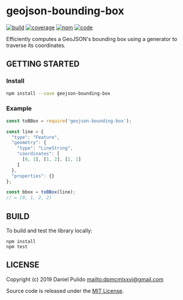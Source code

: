 # geojson-bounding-box

[![build](https://travis-ci.org/dpmcmlxxvi/geojson-bounding-box.svg?branch=master)](https://travis-ci.org/dpmcmlxxvi/geojson-bounding-box)
[![coverage](https://img.shields.io/coveralls/dpmcmlxxvi/geojson-bounding-box.svg)](https://coveralls.io/r/dpmcmlxxvi/geojson-bounding-box?branch=master)
[![npm](https://badge.fury.io/js/geojson-bounding-box.svg)](https://badge.fury.io/js/geojson-bounding-box)
[![code](https://api.codacy.com/project/badge/Grade/aff05f94d2f34415a9796281ee186f79)](https://www.codacy.com/app/dpmcmlxxvi/geojson-bounding-box?utm_source=github.com&amp;utm_medium=referral&amp;utm_content=dpmcmlxxvi/geojson-bounding-box&amp;utm_campaign=Badge_Grade) 

Efficiently computes a GeoJSON's bounding box using a generator to traverse its
coordinates.

## GETTING STARTED

### Install

```bash
npm install --save geojson-bounding-box
```

### Example

```javascript
const toBBox = require('geojson-bounding-box');

const line = {
  "type": "Feature",
  "geometry": {
    "type": "LineString",
    "coordinates": [
      [0, 1], [1, 2], [2, 1]
    ]
  },
  "properties": {}
};

const bbox = toBBox(line);
// = [0, 1, 2, 2]
```

## BUILD

To build and test the library locally:

```shell
npm install
npm test
```

## LICENSE

Copyright (c) 2019 Daniel Pulido <mailto:dpmcmlxxvi@gmail.com>

Source code is released under the [MIT License](http://opensource.org/licenses/ISC).
